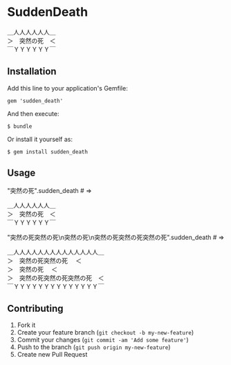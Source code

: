# SuddenDeath

＿人人人人人人＿  
＞　突然の死　＜  
￣ＹＹＹＹＹＹ￣  

## Installation

Add this line to your application's Gemfile:

    gem 'sudden_death'

And then execute:

    $ bundle

Or install it yourself as:

    $ gem install sudden_death

## Usage

"突然の死".sudden_death # =>

＿人人人人人人＿  
＞　突然の死　＜  
￣ＹＹＹＹＹＹ￣  

"突然の死突然の死\n突然の死\n突然の死突然の死突然の死".sudden_death # =>

＿人人人人人人人人人人人人人人＿  
＞　突然の死突然の死        　＜  
＞　突然の死                　＜  
＞　突然の死突然の死突然の死　＜  
￣ＹＹＹＹＹＹＹＹＹＹＹＹＹＹ￣  

## Contributing

1. Fork it
2. Create your feature branch (`git checkout -b my-new-feature`)
3. Commit your changes (`git commit -am 'Add some feature'`)
4. Push to the branch (`git push origin my-new-feature`)
5. Create new Pull Request
